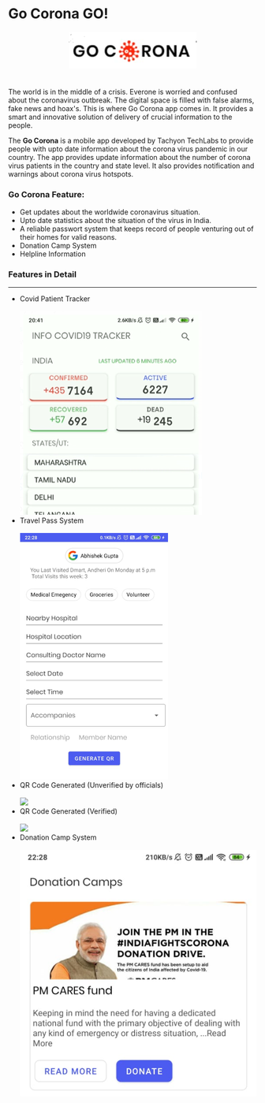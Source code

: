 # Go Corona GO!
<h4 align="center">
    <a href="https://github.com/Omkar17dalvi/Example">
        <img src="https://github.com/Omkar17dalvi/Example/blob/master/images/gocorona.png" alt="corona-cli" />
    </a>
    <br>
    <br>



</h4>

The world is in the middle of a crisis. Everone is worried and confused about the coronavirus outbreak. The digital space is filled with false alarms, fake news and hoax's. This is where Go Corona app comes in. It provides a smart and innovative solution of delivery of crucial information to the people.  

The **Go Corona** is a mobile app developed by Tachyon TechLabs to provide people with upto date information about the corona virus pandemic in our country. The app provides update information about the number of corona virus patients in the country and state level. It also provides notification and warnings about corona virus hotspots.  


### Go Corona Feature: 
<ul>
	<li>Get updates about the worldwide coronavirus situation.</li>
	<li>Upto date statistics about the situation of the virus in India.</li>
	<li>A reliable passwort system that keeps record of people venturing out of their homes for valid reasons.</li>
	<li>Donation Camp System</li>
	<li>Helpline Information</li>

</ul>

<h3>Features in Detail</h3>
<hr>

<ul>
<li>Covid Patient Tracker</li>
<br>
<img src="https://github.com/Omkar17dalvi/Example/blob/master/images/tracker.png" class="center">
<br>
<li>Travel Pass System</li>
<br>
<img src="https://github.com/Omkar17dalvi/Example/blob/master/images/pass.png" class="center" width="300" height="500">
<li>QR Code Generated (Unverified by officials)</li>
<br>
<img src="https://github.com/pranjalpc99/GoCorona/blob/master/images/WhatsApp%20Image%202020-04-11%20at%2000.54.15.jpeg" class="center" >
<li>QR Code Generated (Verified)</li>
<br>
<img src="https://github.com/pranjalpc99/GoCorona/blob/master/images/WhatsApp%20Image%202020-04-11%20at%2000.54.08.jpeg" class="center" >
<li>Donation Camp System</li>
<br>
<img src="https://github.com/Omkar17dalvi/Example/blob/master/images/dono.png" class="center">

</ul>

